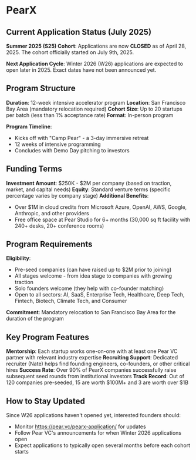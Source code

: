 # PearX

## Current Application Status (July 2025)

**Summer 2025 (S25) Cohort**: Applications are now **CLOSED** as of April 28, 2025. The cohort officially started on July 9th, 2025.

**Next Application Cycle**: Winter 2026 (W26) applications are expected to open later in 2025. Exact dates have not been announced yet.

## Program Structure

**Duration**: 12-week intensive accelerator program
**Location**: San Francisco Bay Area (mandatory relocation required)
**Cohort Size**: Up to 20 startups per batch (less than 1% acceptance rate)
**Format**: In-person program

**Program Timeline**:
- Kicks off with "Camp Pear" - a 3-day immersive retreat
- 12 weeks of intensive programming
- Concludes with Demo Day pitching to investors

## Funding Terms

**Investment Amount**: $250K - $2M per company (based on traction, market, and capital needs)
**Equity**: Standard venture terms (specific percentage varies by company stage)
**Additional Benefits**:
- Over $1M in cloud credits from Microsoft Azure, OpenAI, AWS, Google, Anthropic, and other providers
- Free office space at Pear Studio for 6+ months (30,000 sq ft facility with 240+ desks, 20+ conference rooms)

## Program Requirements

**Eligibility**:
- Pre-seed companies (can have raised up to $2M prior to joining)
- All stages welcome - from idea stage to companies with growing traction
- Solo founders welcome (they help with co-founder matching)
- Open to all sectors: AI, SaaS, Enterprise Tech, Healthcare, Deep Tech, Fintech, Biotech, Climate Tech, and Consumer

**Commitment**: Mandatory relocation to San Francisco Bay Area for the duration of the program

## Key Program Features

**Mentorship**: Each startup works one-on-one with at least one Pear VC partner with relevant industry expertise
**Recruiting Support**: Dedicated recruiter (Nate) helps find founding engineers, co-founders, or other critical hires
**Success Rate**: Over 90% of PearX companies successfully raise subsequent seed rounds from institutional investors
**Track Record**: Out of 120 companies pre-seeded, 15 are worth $100M+ and 3 are worth over $1B

## How to Stay Updated

Since W26 applications haven't opened yet, interested founders should:
- Monitor https://pear.vc/pearx-application/ for updates
- Follow Pear VC's announcements for when Winter 2026 applications open
- Expect applications to typically open several months before each cohort starts